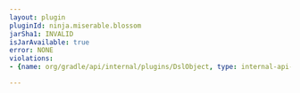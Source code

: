 ```yaml
---
layout: plugin
pluginId: ninja.miserable.blossom
jarSha1: INVALID
isJarAvailable: true
error: NONE
violations:
- {name: org/gradle/api/internal/plugins/DslObject, type: internal-api-usage}

---
```

